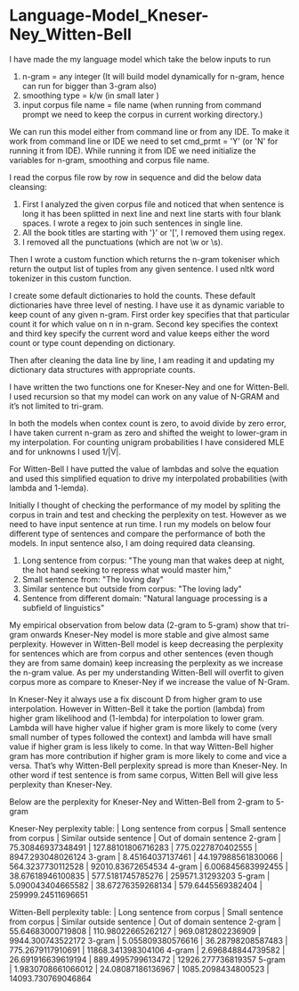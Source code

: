 # Language-Model_Kneser-Ney_Witten-Bell


I have made the my language model which take the below inputs to run 
  1) n-gram = any integer (It will build model dynamically for n-gram, hence can run for bigger than 3-gram also)
  2) smoothing type = k/w (in small later )
  3) input corpus file name = file name (when running from command prompt we need to keep the corpus in current working directory.)

We can run this model either from command line or from any IDE. To make it work from command line or IDE we need to set cmd_prmt = 'Y' 
(or 'N' for running it from IDE). While running it from IDE we need initialize the variables for n-gram, smoothing and corpus file name.

I read the corpus file row by row in sequence and did the below data cleansing:
1) First I analyzed the given corpus file and noticed that when sentence is long it has been splitted in next line and next line starts 
   with four blank spaces. I wrote a regex to join such sentences in single line.
2) All the book titles are starting with '}' or '[', I removed them using regex.
3) I removed all the punctuations (which are not \w or \s).

Then I wrote a custom function which returns the n-gram tokeniser which return the output list of tuples from any given sentence.
I used nltk word tokenizer in this custom function.

I create some default dictionaries to hold the counts. These default dictionaries have three level of nesting. I have use it as dynamic 
variable to keep count of any given n-gram. First order key specifies that that particular count it for which value on n in n-gram. Second key 
specifies the context and third key specify the current word and value keeps either the word count or type count depending on dictionary.

Then after cleaning the data line by line, I am reading it and updating my dictionary data structures with appropriate counts.

I have written the two functions one for Kneser-Ney and one for Witten-Bell. I used recursion so that my model can work on any value of N-GRAM
and it’s not limited to tri-gram.

In both the models when contex count is zero, to avoid divide by zero error, I have taken current n-gram as zero and shifted the weight to lower-gram
in my interpolation. For counting unigram probabilities I have considered MLE and for unknowns I used 1/|V|.

For Witten-Bell I have putted the value of lambdas and solve the equation and used this simplified equation to drive my interpolated probabilities
(with lambda and 1-lemda).

Initially I thought of checking the performance of my model by spliting the corpus in train and test and checking the perplexity on test. However
as we need to have input sentence at run time. I run my models on below four different type of sentences and compare the performance 
of both the models. In input sentence also, I am doing required data cleansing.

  1) Long sentence from corpus: "The young man that wakes deep at night, the hot hand seeking to repress what would master him,"
  2) Small sentence from: "The loving day"
  3) Similar sentence but outside from corpus: "The loving lady"
  4) Sentence from different domain: "Natural language processing is a subfield of linguistics"

My empirical observation from below data (2-gram to 5-gram) show that tri-gram onwards Kneser-Ney model is more stable and give almost same 
perplexity. However in Witten-Bell model is keep decreasing the perplexity for sentences which are from corpus and other sentences (even though 
they are from same domain) keep increasing the perplexity as we increase the n-gram value. As per my understanding Witten-Bell will overfit 
to given corpus more as compare to Kneser-Ney if we increase the  value of N-Gram. 

In Kneser-Ney it always use a fix discount D from higher gram to use interpolation.
However in Witten-Bell it take the portion (lambda) from higher gram likelihood and (1-lembda) for interpolation to lower gram. Lambda will have higher value if higher gram is more likely to come (very small number of types followed the context) and lambda will have small value if higher gram is less likely to come. In that way Witten-Bell higher gram has more contribution if higher gram is more likely to come and vice a versa. 
That’s why Witten-Bell perplexity spread is more than Kneser-Ney. In other word if test sentence is from same corpus, Witten Bell will give less perplexity than Kneser-Ney. 


Below are the perplexity for Kneser-Ney and Witten-Bell from 2-gram to 5-gram

Kneser-Ney perplexity table:
       | Long sentence from corpus | Small sentence from corpus | Similar outside sentence | Out of domain sentence
2-gram | 75.30846937348491         | 127.88101806716283         | 775.0227870402555        | 8947.293048026124
3-gram | 8.45164037137461          | 44.197988561830066         | 564.3237730112528        | 92010.83672654534
4-gram | 6.006845683992455         | 38.67618946100835          | 577.5181745785276        | 259571.31293203
5-gram | 5.090043404665582         | 38.67276359268134          | 579.6445569382404        | 259999.24511696651


Witten-Bell perplexity table:
       | Long sentence from corpus | Small sentence from corpus | Similar outside sentence | Out of domain sentence
2-gram | 55.64683000719808         | 110.98022665262127         | 969.0812802236909        | 9944.300743522172
3-gram | 5.055809380576616         | 36.28798208587483          | 775.2679117910691        | 11868.341398304106
4-gram | 2.696848844739582         | 26.691916639619194         | 889.4995799613472        | 12926.277736819357
5-gram | 1.9830708661066012        | 24.08087186136967          | 1085.2098434800523       | 14093.730769046864

